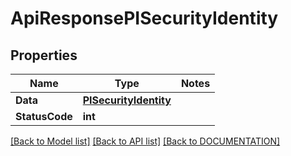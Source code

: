 # ApiResponsePISecurityIdentity

## Properties
Name | Type | Notes
------------ | ------------- | -------------
**Data** | **[**PISecurityIdentity**](../Model/PISecurityIdentity.md)**
**StatusCode** | **int**

[[Back to Model list]](../../DOCUMENTATION.md#documentation-for-models) [[Back to API list]](../../DOCUMENTATION.md#documentation-for-api-endpoints) [[Back to DOCUMENTATION]](../../DOCUMENTATION.md)
